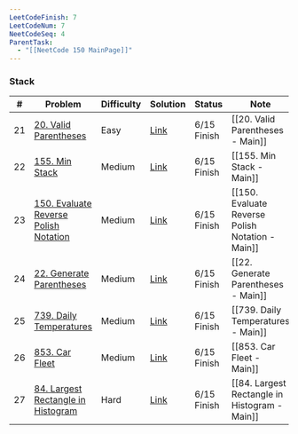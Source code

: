 ```yaml
---
LeetCodeFinish: 7
LeetCodeNum: 7
NeetCodeSeq: 4
ParentTask:
  - "[[NeetCode 150 MainPage]]"
---
```


### Stack

| #   | Problem                                                                                                  | Difficulty | Solution                                                               | Status      | Note                                             |
| --- | -------------------------------------------------------------------------------------------------------- | ---------- | ---------------------------------------------------------------------- | ----------- | ------------------------------------------------ |
| 21  | [20. Valid Parentheses](https://leetcode.com/problems/valid-parentheses/)                                | Easy       | [Link](https://neetcode.io/solutions/valid-parentheses)                | 6/15 Finish | [[20. Valid Parentheses - Main]]                 |
| 22  | [155. Min Stack](https://leetcode.com/problems/min-stack/)                                               | Medium     | [Link](https://neetcode.io/solutions/min-stack)                        | 6/15 Finish | [[155. Min Stack - Main]]                        |
| 23  | [150. Evaluate Reverse Polish Notation](https://leetcode.com/problems/evaluate-reverse-polish-notation/) | Medium     | [Link](https://neetcode.io/solutions/evaluate-reverse-polish-notation) | 6/15 Finish | [[150. Evaluate Reverse Polish Notation - Main]] |
| 24  | [22. Generate Parentheses](https://leetcode.com/problems/generate-parentheses/)                          | Medium     | [Link](https://neetcode.io/solutions/generate-parentheses)             | 6/15 Finish | [[22. Generate Parentheses - Main]]              |
| 25  | [739. Daily Temperatures](https://leetcode.com/problems/daily-temperatures/)                             | Medium     | [Link](https://neetcode.io/solutions/daily-temperatures)               | 6/15 Finish | [[739. Daily Temperatures - Main]]               |
| 26  | [853. Car Fleet](https://leetcode.com/problems/car-fleet/)                                               | Medium     | [Link](https://neetcode.io/solutions/car-fleet)                        | 6/15 Finish | [[853. Car Fleet - Main]]                        |
| 27  | [84. Largest Rectangle in Histogram](https://leetcode.com/problems/largest-rectangle-in-histogram/)      | Hard       | [Link](https://neetcode.io/solutions/largest-rectangle-in-histogram)   | 6/15 Finish | [[84. Largest Rectangle in Histogram - Main]]    |

